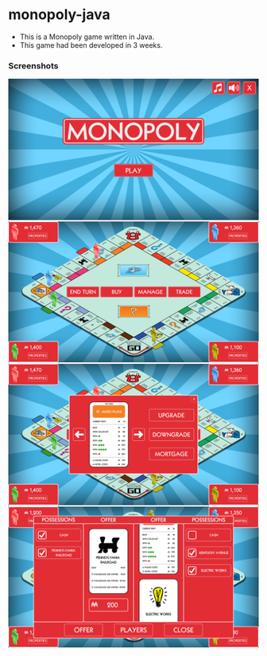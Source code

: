 # monopoly-java
* This is a Monopoly game written in Java.
* This game had been developed in 3 weeks.
### Screenshots

![screenshot](screenshot-1.png "A screenshot of the game")
![screenshot](screenshot-2.png "A screenshot of the game")
![screenshot](screenshot-3.png "A screenshot of the game")
![screenshot](screenshot-4.png "A screenshot of the game")
